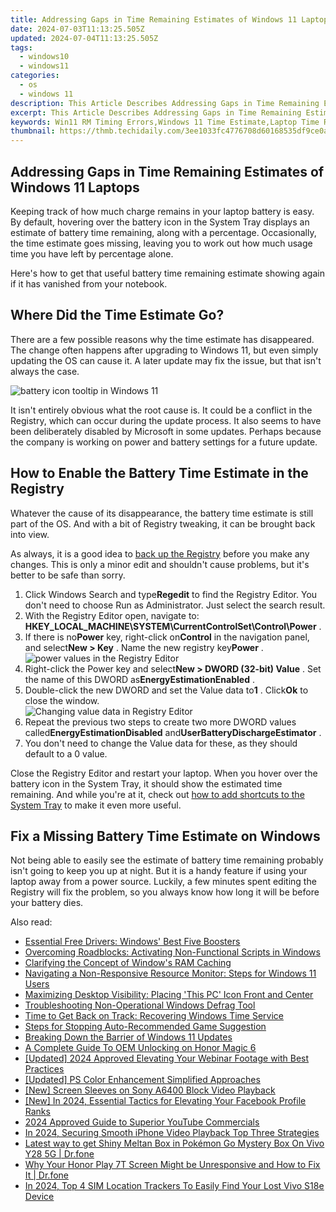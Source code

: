 ```yaml
---
title: Addressing Gaps in Time Remaining Estimates of Windows 11 Laptops
date: 2024-07-03T11:13:25.505Z
updated: 2024-07-04T11:13:25.505Z
tags:
  - windows10
  - windows11
categories:
  - os
  - windows 11
description: This Article Describes Addressing Gaps in Time Remaining Estimates of Windows 11 Laptops
excerpt: This Article Describes Addressing Gaps in Time Remaining Estimates of Windows 11 Laptops
keywords: Win11 RM Timing Errors,Windows 11 Time Estimate,Laptop Time Remaining Gaps,Win11 Time Accuracy,Windows 11 Usage Tracking,OS Time Predictions Errors,Laptops Time Management Windows
thumbnail: https://thmb.techidaily.com/3ee1033fc4776708d60168535df9ce0ace02b9d450e390888f83793293d3623b.jpg
---
```


## Addressing Gaps in Time Remaining Estimates of Windows 11 Laptops

 Keeping track of how much charge remains in your laptop battery is easy. By default, hovering over the battery icon in the System Tray displays an estimate of battery time remaining, along with a percentage. Occasionally, the time estimate goes missing, leaving you to work out how much usage time you have left by percentage alone.

 Here's how to get that useful battery time remaining estimate showing again if it has vanished from your notebook.

## Where Did the Time Estimate Go?

 There are a few possible reasons why the time estimate has disappeared. The change often happens after upgrading to Windows 11, but even simply updating the OS can cause it. A later update may fix the issue, but that isn't always the case.

![battery icon tooltip in Windows 11](https://static1.makeuseofimages.com/wordpress/wp-content/uploads/2023/02/battery-time.jpg)

 It isn't entirely obvious what the root cause is. It could be a conflict in the Registry, which can occur during the update process. It also seems to have been deliberately disabled by Microsoft in some updates. Perhaps because the company is working on power and battery settings for a future update.

## How to Enable the Battery Time Estimate in the Registry

 Whatever the cause of its disappearance, the battery time estimate is still part of the OS. And with a bit of Registry tweaking, it can be brought back into view.

 As always, it is a good idea to [back up the Registry](https://www.makeuseof.com/tag/backup-restore-windows-registry/) before you make any changes. This is only a minor edit and shouldn't cause problems, but it's better to be safe than sorry.

1. Click Windows Search and type**Regedit** to find the Registry Editor. You don't need to choose Run as Administrator. Just select the search result.
2. With the Registry Editor open, navigate to: **HKEY\_LOCAL\_MACHINE\\SYSTEM\\CurrentControlSet\\Control\\Power** .
3. If there is no**Power** key, right-click on**Control** in the navigation panel, and select**New > Key** . Name the new registry key**Power** .  
![power values in the Registry Editor](https://static1.makeuseofimages.com/wordpress/wp-content/uploads/2023/02/registry-battery-key.jpg)
4. Right-click the Power key and select**New > DWORD (32-bit) Value** . Set the name of this DWORD as**EnergyEstimationEnabled** .
5. Double-click the new DWORD and set the Value data to**1** . Click**Ok** to close the window.  
![Changing value data in Registry Editor](https://static1.makeuseofimages.com/wordpress/wp-content/uploads/2023/02/registry-battery-dword.jpg)
6. Repeat the previous two steps to create two more DWORD values called**EnergyEstimationDisabled** and**UserBatteryDischargeEstimator** .
7. You don't need to change the Value data for these, as they should default to a 0 value.

 Close the Registry Editor and restart your laptop. When you hover over the battery icon in the System Tray, it should show the estimated time remaining. And while you're at it, check out [how to add shortcuts to the System Tray](https://www.makeuseof.com/windows-11-add-shortcuts-menu-to-system-tray/) to make it even more useful.

## Fix a Missing Battery Time Estimate on Windows

 Not being able to easily see the estimate of battery time remaining probably isn't going to keep you up at night. But it is a handy feature if using your laptop away from a power source. Luckily, a few minutes spent editing the Registry will fix the problem, so you always know how long it will be before your battery dies.


<ins class="adsbygoogle"
     style="display:block"
     data-ad-format="autorelaxed"
     data-ad-client="ca-pub-7571918770474297"
     data-ad-slot="1223367746"></ins>



<ins class="adsbygoogle"
     style="display:block"
     data-ad-client="ca-pub-7571918770474297"
     data-ad-slot="8358498916"
     data-ad-format="auto"
     data-full-width-responsive="true"></ins>

<span class="atpl-alsoreadstyle">Also read:</span>
<div><ul>
<li><a href="https://windows11.techidaily.com/essential-free-drivers-windows-best-five-boosters/"><u>Essential Free Drivers: Windows' Best Five Boosters</u></a></li>
<li><a href="https://windows11.techidaily.com/overcoming-roadblocks-activating-non-functional-scripts-in-windows/"><u>Overcoming Roadblocks: Activating Non-Functional Scripts in Windows</u></a></li>
<li><a href="https://windows11.techidaily.com/clarifying-the-concept-of-windows-ram-caching/"><u>Clarifying the Concept of Window's RAM Caching</u></a></li>
<li><a href="https://windows11.techidaily.com/navigating-a-non-responsive-resource-monitor-steps-for-windows-11-users/"><u>Navigating a Non-Responsive Resource Monitor: Steps for Windows 11 Users</u></a></li>
<li><a href="https://windows11.techidaily.com/maximizing-desktop-visibility-placing-this-pc-icon-front-and-center/"><u>Maximizing Desktop Visibility: Placing 'This PC' Icon Front and Center</u></a></li>
<li><a href="https://windows11.techidaily.com/troubleshooting-non-operational-windows-defrag-tool/"><u>Troubleshooting Non-Operational Windows Defrag Tool</u></a></li>
<li><a href="https://windows11.techidaily.com/time-to-get-back-on-track-recovering-windows-time-service/"><u>Time to Get Back on Track: Recovering Windows Time Service</u></a></li>
<li><a href="https://windows11.techidaily.com/steps-for-stopping-auto-recommended-game-suggestion/"><u>Steps for Stopping Auto-Recommended Game Suggestion</u></a></li>
<li><a href="https://windows11.techidaily.com/breaking-down-the-barrier-of-windows-11-updates/"><u>Breaking Down the Barrier of Windows 11 Updates</u></a></li>
<li><a href="https://unlock-android.techidaily.com/a-complete-guide-to-oem-unlocking-on-honor-magic-6-by-drfone-android/"><u>A Complete Guide To OEM Unlocking on Honor Magic 6</u></a></li>
<li><a href="https://screen-activity-recording.techidaily.com/updated-2024-approved-elevating-your-webinar-footage-with-best-practices/"><u>[Updated] 2024 Approved  Elevating Your Webinar Footage with Best Practices</u></a></li>
<li><a href="https://extra-support.techidaily.com/updated-ps-color-enhancement-simplified-approaches/"><u>[Updated] PS Color Enhancement  Simplified Approaches</u></a></li>
<li><a href="https://extra-skills.techidaily.com/new-screen-sleeves-on-sony-a6400-block-video-playback/"><u>[New] Screen Sleeves on Sony A6400 Block Video Playback</u></a></li>
<li><a href="https://facebook-video-recording.techidaily.com/new-in-2024-essential-tactics-for-elevating-your-facebook-profile-ranks/"><u>[New] In 2024, Essential Tactics for Elevating Your Facebook Profile Ranks</u></a></li>
<li><a href="https://youtube-help.techidaily.com/2024-approved-guide-to-superior-youtube-commercials/"><u>2024 Approved  Guide to Superior YouTube Commercials</u></a></li>
<li><a href="https://extra-approaches.techidaily.com/in-2024-securing-smooth-iphone-video-playback-top-three-strategies/"><u>In 2024, Securing Smooth iPhone Video Playback  Top Three Strategies</u></a></li>
<li><a href="https://change-location.techidaily.com/latest-way-to-get-shiny-meltan-box-in-pokemon-go-mystery-box-on-vivo-y28-5g-drfone-by-drfone-virtual-android/"><u>Latest way to get Shiny Meltan Box in Pokémon Go Mystery Box On Vivo Y28 5G | Dr.fone</u></a></li>
<li><a href="https://howto.techidaily.com/why-your-honor-play-7t-screen-might-be-unresponsive-and-how-to-fix-it-drfone-by-drfone-fix-android-problems-fix-android-problems/"><u>Why Your Honor Play 7T Screen Might be Unresponsive and How to Fix It | Dr.fone</u></a></li>
<li><a href="https://unlock-android.techidaily.com/in-2024-top-4-sim-location-trackers-to-easily-find-your-lost-vivo-s18e-device-by-drfone-android/"><u>In 2024, Top 4 SIM Location Trackers To Easily Find Your Lost Vivo S18e Device</u></a></li>
</ul></div>
